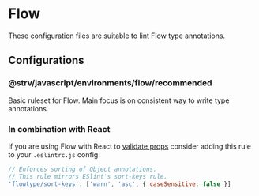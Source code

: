 # Flow

These configuration files are suitable to lint Flow type annotations.

## Configurations

### @strv/javascript/environments/flow/recommended

Basic ruleset for Flow. Main focus is on consistent way to write type annotations.

### In combination with React

If you are using Flow with React to [validate props](https://flow.org/en/docs/react/components/#toc-class-components) consider adding this rule to your `.eslintrc.js` config:

```js
// Enforces sorting of Object annotations.
// This rule mirrors ESlint's sort-keys rule.
'flowtype/sort-keys': ['warn', 'asc', { caseSensitive: false }]
```
